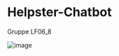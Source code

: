 # Helpster-Chatbot
Gruppe LF06_8
















![image](https://cdn.discordapp.com/attachments/1201468899057737751/1326854838356672542/file-7CYFzhM7iDvaepcfBurFAB.png?ex=6780f15d&is=677f9fdd&hm=490ed44ab43e32259193ff5c79a2f2a46a5080425d50ccd62f7d4b55b728dd62&)
